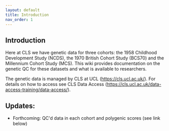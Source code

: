 ```yaml
---
layout: default
title: Introduction
nav_order: 1
---
```


## Introduction 

Here at CLS we have genetic data for three cohorts: the 1958 Childhood Development Study (NCDS), the 1970 British Cohort Study (BCS70) and the Millennium Cohort Study (MCS). This wiki provides documentation on the genetic QC for these datasets and what is available to researchers.

The genetic data is managed by CLS at UCL (<https://cls.ucl.ac.uk/>). For details on how to access see CLS Data Access (<https://cls.ucl.ac.uk/data-access-training/data-access/>).

## Updates:
- Forthcoming: QC'd data in each cohort and polygenic scores (see link below)

